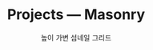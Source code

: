 ---
widget: portfolio        # 일부 테마는 projects
headless: true
active: true
weight: 21
title: "Projects — Masonry"
subtitle: "높이 가변 섬네일 그리드"
content:
  filters: {}
design:
  view: masonry          # ✅ 1번째 뷰
  columns: 3
  gap: 16
---